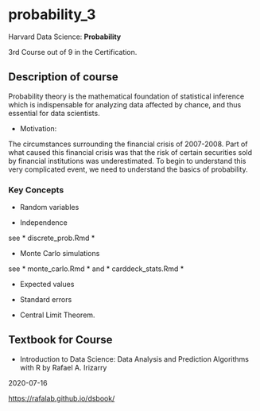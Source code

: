 # probability_3
Harvard Data Science: **Probability**

3rd Course out of 9 in the Certification. 

## Description of course

Probability theory is the mathematical foundation of statistical inference 
which is indispensable for analyzing data affected by chance, and 
thus essential for data scientists. 

- Motivation:

The circumstances surrounding the financial crisis of 2007-2008. 
Part of what caused this financial crisis was that the risk of certain 
securities sold by financial institutions was underestimated. 
To begin to understand this very complicated event, we need to understand the basics of probability. 

### Key Concepts

- Random variables

- Independence

see * discrete_prob.Rmd *

- Monte Carlo simulations

see * monte_carlo.Rmd * and * carddeck_stats.Rmd *

- Expected values

- Standard errors

- Central Limit Theorem. 


## Textbook for Course

- Introduction to Data Science: Data Analysis and Prediction Algorithms with R by Rafael A. Irizarry

2020-07-16

https://rafalab.github.io/dsbook/
